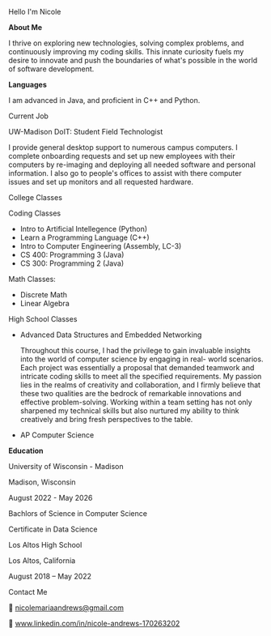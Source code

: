 Hello I'm Nicole 

**About Me**

I thrive on exploring new technologies, solving complex problems, and continuously improving my coding skills. This innate curiosity fuels my desire to innovate and push the boundaries of what's possible in the world of software development. 

**Languages**

I am advanced in Java, and proficient in C++ and Python. 

Current Job

UW-Madison DoIT: 
Student Field Technologist

I provide general desktop support to numerous campus computers. I complete onboarding requests and set up new employees with their computers by re-imaging and deploying all needed software and personal information. I also go to people's offices to assist with there computer issues and set up monitors and all requested hardware.


College Classes 

Coding Classes
- Intro to Artificial Intellegence (Python)
- Learn a Programming Language (C++)
- Intro to Computer Engineering (Assembly, LC-3)
- CS 400: Programming 3 (Java)
- CS 300: Programming 2 (Java) 

Math Classes:
- Discrete Math
- Linear Algebra

High School Classes 

- Advanced Data Structures and Embedded Networking

   Throughout this course, I had the privilege to gain invaluable insights into the world of computer science by engaging in real- world scenarios. Each project was essentially a proposal that demanded teamwork and intricate coding skills to meet all the specified requirements. My passion lies in the realms of creativity and collaboration, and I firmly believe that these two qualities are the bedrock of remarkable innovations and effective problem-solving. Working within a team setting has not only sharpened my technical skills but also nurtured my ability to think creatively and bring fresh perspectives to the table.
  
- AP Computer Science 


**Education**

University of Wisconsin - Madison 

Madison, Wisconsin 

August 2022 - May 2026

Bachlors of Science in Computer Science 

Certificate in Data Science 



Los Altos High School 

Los Altos, California 

August 2018 – May 2022

Contact Me

📧 nicolemariaandrews@gmail.com 

🔗 www.linkedin.com/in/nicole-andrews-170263202


